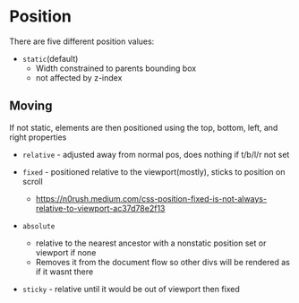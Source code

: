 #  Position

There are five different position values:

- `static`(default)
  - Width constrained to parents bounding box
  - not affected by z-index

## Moving

If not static, elements are then positioned using the top, bottom, left, and right properties

- `relative` - adjusted away from normal pos, does nothing if t/b/l/r not set
- `fixed` - positioned relative to the viewport(mostly), sticks to position on scroll
  - https://n0rush.medium.com/css-position-fixed-is-not-always-relative-to-viewport-ac37d78e2f13

- `absolute` 
  - relative to the nearest ancestor with a nonstatic position set or viewport if none
  - Removes it from the document flow so other divs will be rendered as if it wasnt there
- `sticky` - relative until it would be out of viewport then fixed

